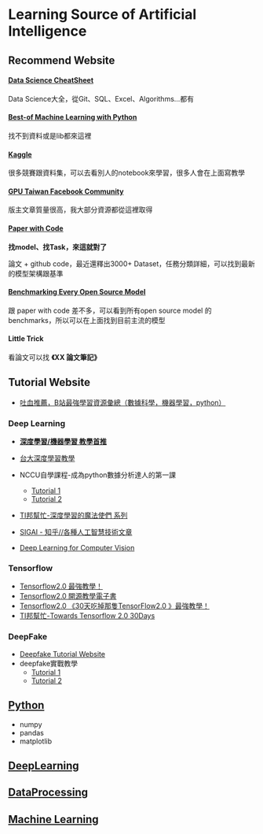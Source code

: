 # Learning Source of Artificial Intelligence
## Recommend Website
#### [Data Science CheatSheet](https://www.kaggle.com/timoboz/data-science-cheat-sheets?select=Excel)
Data Science大全，從Git、SQL、Excel、Algorithms...都有
#### [Best-of Machine Learning with Python](https://github.com/ml-tooling/best-of-ml-python)
找不到資料或是lib都來這裡
#### [Kaggle](https://www.kaggle.com/)
很多競賽跟資料集，可以去看別人的notebook來學習，很多人會在上面寫教學
#### [GPU Taiwan Facebook Community](https://www.facebook.com/groups/344517158933201)
版主文章質量很高，我大部分資源都從這裡取得
#### [Paper with Code](https://paperswithcode.com/)

**找model、找Task，來這就對了**

論文 + github code，最近還釋出3000+ Dataset，任務分類詳細，可以找到最新的模型架構跟基準

#### [Benchmarking Every Open Source Model](https://sotabench.com/)

跟 paper with code 差不多，可以看到所有open source model 的 benchmarks，所以可以在上面找到目前主流的模型
#### Little Trick
看論文可以找 **《XX 論文筆記》**

## Tutorial Website

- [吐血推薦，B站最強學習資源彙總（數據科學，機器學習，python）](https://bangqu.com/8me24e.html?fbclid=IwAR2ZHJHB6H3QSGNia6z1ty6ZCVEg0RRg4KRcIXnJ4c1uu6zoGOWoXQMiI4U)
### Deep Learning
- [**深度學習/機器學習 教學首推**](https://www.youtube.com/channel/UC2ggjtuuWvxrHHHiaDH1dlQ)

- [台大深度學習教學](https://www.csie.ntu.edu.tw/~yvchen/f106-adl/syllabus.html)
- NCCU自學課程-成為python數據分析達人的第一課
    - [Tutorial 1](http://moocs.nccu.edu.tw/course/123/intro)
    - [Tutorial 2](https://github.com/yenlung/Python-3-Data-Analysis-Basics)
- [TI邦幫忙-深度學習的魔法使們 系列](https://ithelp.ithome.com.tw/users/20112540/ironman/2064?page=1)
- [SIGAI - 知乎//各種人工智慧技術文章](https://zhuanlan.zhihu.com/c_201634018)
- [Deep Learning for Computer Vision](https://dvl.in.tum.de/teaching/)
### Tensorflow
- [Tensorflow2.0 最強教學！](https://zhuanlan.zhihu.com/c_109102186304362496)
- [Tensorflow2.0 開源教學電子書](https://bangqu.com/6K13Q9.html)
- [Tensorflow2.0 《30天吃掉那隻TensorFlow2.0 》最強教學！](https://github.com/lyhue1991/eat_tensorflow2_in_30_days)
- [TI邦幫忙-Towards Tensorflow 2.0 30Days](https://ithelp.ithome.com.tw/users/20119971/ironman/2254)
### DeepFake
- [Deepfake Tutorial Website](https://www.deepfakescn.com/)
- deepfake實戰教學
    - [Tutorial 1](https://zhuanlan.zhihu.com/p/36414465)
    - [Tutorial 2](https://zhuanlan.zhihu.com/p/64490383)
## [Python](https://github.com/Coolshanlan/Learning-Resource/tree/master/Python)
- numpy
- pandas
- matplotlib


## [DeepLearning](https://github.com/Coolshanlan/Learning-Resource/tree/master/DeepLearning)


## [DataProcessing](https://github.com/Coolshanlan/Learning-Resource/tree/master/DataProcessing)
## [Machine Learning](https://github.com/Coolshanlan/Learning-Resource/tree/master/MachineLearning)


